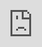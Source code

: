 ```yaml
---
layout: post
date:   2022-05-06
image: "/conflict_urbanism_sp2022/images/BABOON_THUMBNAIL.gif"
title: "Urban Baboon: No More Monkey Business"
author: "Jake Tiernan, Takashi Honzawa, Jacob Kackley, Charlie Liu"
---
```

#### The Urban Baboon

As Cape Town expanded, habitat along its perimeter began to diminish. The chacma baboons, once restricted to the hills and mountains surrounding the city, began to move to the interior of the city in search of food.  

![Chacma Baboons Roaming the Streets](/conflict_urbanism_sp2022/images/BABOON_STREETS.gif)  
Source: Tripp Afrika, "Baboons Invade my AirBNB - Table Mountain Animals - Cape Town."  

Enticed by anthropogenic food sources and emboldened by a lack of natural predators, the baboons became increasingly aggressive. This led them into near-constant conflict with humans living at the foot of Cape Town’s mountains, as they regularly raided picnics, tourist traps, cars, homes, and even people’s grocery bags as they searched for calorie rich, easy-to-attain anthropogenic food.   

![Chacma Baboons Attacking Humans](/conflict_urbanism_sp2022/images/BABOON_ATTACK.gif)  
Source: Lion Mountain TV, "Cape Baboons attack Tourists for food."

Attempts to dissuade the baboons proved futile. Guards armed with paintball guns, meant to pose as rival troops and scare away the baboons, did little to affect them. While they could not explicitly understand that their dwindling populations in the Cape Peninsula has garnered them protection from humanitarian and conservation groups alike, they do understand that the vast majority of humans they encounter will not use lethal force. With no natural predators, such as lions and leopards, left, the chacma baboon troops have become increasingly emboldened and, as a result, increasingly aggressive.  

![Humans Fighting Back with Paintball Guns](/conflict_urbanism_sp2022/images/BABOON_PAINTBALL.gif)  
Source: eNCA, "Paintball Guns Used to Get Rid of Baboons."   

#### Precedence

To form the basis for our critique, we examined the Chicago Urban Coyote project and its efforts to create range maps by geotagging various coyotes in the city of Chicago. The maps revealed several unique points of the coyotes foraging behavior in an urban ecosystem, such as smaller territories, more sporadic movement, and more overlap in ranges. However, they did not, and could not, account for the added layer of human interaction only an urban animal would encounter.  

![Range map of Chicago Coyote](/conflict_urbanism_sp2022/images/BABOON_Coyote_RangeMap.jpg)  
Source: Robert Krulwich, "60 Wild Coyotes Patrol Chicago (and Occasionally Stop at Convenience Stores)"  

![Image of Coyote in Quiznos](/conflict_urbanism_sp2022/images/BABOON_Coyote_Cooler.png)  
Source: Robert Krulwich, "60 Wild Coyotes Patrol Chicago (and Occasionally Stop at Convenience Stores)"  

Take, for example, the infamous incident of the coyote in the Quizno’s coke cooler. The coyote, searching for a place to cool itself on a hot summer day, entered a Quizno’s in downtown Chicago and promptly climbed into the coke cooler. While the range map shows where this coyote may be in the plan view of the neighborhood, it fails to capture the intimate realities of cohabitation between people and wildlife that occur at the architectural and personal scale.  

#### Cape Town Troop Conditions

Today, there are about 16-17 baboon troops that roam the South African Peninsula. [11 troops of baboons](https://www.baboons.org.za/index.php/management/cape-peninsula/rangers) are actively managed by baboon rangers. These 11-troops actively patrol Cape Town, stealing from garbage cans, cars, and even homes in order to find food. To manage and live with these animals, we must reconsider how we understand them. To do this the typical range map must be extrapolated and challenged, being rebuilt along ideas of animal behavior and a layer of human interaction unique to the urban ecosystem.  

![Range Map of Baboon Troops in the North](/conflict_urbanism_sp2022/images/BABOON_RANGEMAP_NORTH.png)  
Source: Human Wildlife Solutions, "Cape Peninsula Baboon Management Annual Report, July 2019 to June 2020"  

![Range Map of Baboon Troops in the South](/conflict_urbanism_sp2022/images/BABOON_RANGEMAP_SOUTH.png)  
Source: Human Wildlife Solutions, "Cape Peninsula Baboon Management Annual Report, July 2019 to June 2020"  

A range map proves especially limiting when studying Cape Town’s urban baboons, whose confrontational nature, as well as frequent use of homes and other buildings as foraging habitat, demands study in:
1. 3-Dimensions
2. A more intimate scale  

To better understand these animals and facilitate a more peaceful co-living arrangement, we propose a methodology that utilizes behavioral algorithms to predict their movements at a more intimate, and 3-dimensional, scale. Compiled alongside found videos, images, and experiential diagrams, the baboon moves from the abstract of the 2d-range map to a fleshed-out, living creature whose complex decision making and behavior can be better understood.  

#### Predictive Mapping + 3D Simulation

To produce our predictive range map model, we followed a basic patch selection model. The model typically calculates the attractiveness of a patch through multiplying abundance of food by chance of predation by net energy gained, or total energy gained from a piece of food minus the energy spent to get it. With little to no predation as result of laws outlawing the hunting of chacma baboons on the Cape Peninsula and no natural predators such as lions or leopards left, we chose to focus on abundance of food as our primary attractor.   

To understand the foraging habits of the baboons and their favorite targets, we then spoke to Cape Town resident Kiki Ramaphosa. Ramaphosa informed us that favorite targets were tourist-heavy areas, such as resorts and wine farms, that produced high amounts of food-waste while also hosting easy targets in the form of unaware tourists. Picnic areas were another favorite target, and baboons were, in general, only observed around natural areas.  

![National Park Proximity](/conflict_urbanism_sp2022/images/BABOON_National_Park_Proximity.jpg)  
Data: [South African National Parks](https://www.sanparks.org/parks/table_mountain/tourism/map.php)  

![Picnic Area Proximity](/conflict_urbanism_sp2022/images/BABOON_Picnic_Area_Proximity.jpg)  
Data: [Cape Town Open Data Portal](https://web1.capetown.gov.za/web1/opendataportal/)  

![Resort Proximity](/conflict_urbanism_sp2022/images/BABOON_Resort_Proximity.jpg)  
Data: [Cape Town Open Data Portal](https://web1.capetown.gov.za/web1/opendataportal/)  

![Winery Proximity](/conflict_urbanism_sp2022/images/BABOON_Winery_Proximity.jpg)  
Data: [Cape Town Open Data Portal](https://web1.capetown.gov.za/web1/opendataportal/)  

Our model was then created by utilizing Cape Town’s official planning suburbs as the patches to be selected from. A suburbs proximity to a nature reserve was the most heavily weighted factor, while its proximity to, and abundance of, picnic areas, wine farms, and resorts were weighted evenly. Our final findings from this suitability model proved consistent with information learned from Ramaphosa, in that wealthier neighborhoods adjacent to nature reserves, such as Constantia, were most often foraging habitat for the chacma baboon troops. 

![Suitability Analysis](/conflict_urbanism_sp2022/images/BABOON_Suitability_Analysis_Final.jpg)
Data: [Cape Town Open Data Portal](https://web1.capetown.gov.za/web1/opendataportal/)  

The neighborhood of Constantia was then selected to explore potential pathways the troops may take when moving from Table Mountain to the neighborhood and then back again. 10, random agents were assigned on a piece of topography containing a portion of Table Mountain and all of Constantia, with each representing a potential pathway a troop could take when searching for food. Slope was used as the determining factor in how baboons chose to move, with agents reaching their lowest points searching for higher points to jump to, simulating moving back up the mountain, and high points moving lower, simulating searching for food. To eventually improve on this simulation further, architectural forms themselves will be weighted as points attractors that draw agents in. Issues with agents being particularly attracted to the edge of the 3d-model will also be addressed. Regardless, this portion of the model works to inform pathways baboons are likely to take as they understand foraging as a gradient from high-to-low, or mountain-to-neighborhood.  

![Predictive Range Map](/conflict_urbanism_sp2022/images/BABOON_PATH_FINDING.gif)  

Finally, our patch selection model was used to animate baboons moving on an interactive, topographic model of Cape Town in suburbs they were likely in. Each moving baboon within this model was then tagged with a video of what possible encounter may occur at each location, showing the baboon in a more intimate, personal level of detail than the typical range map could. Busses, cars, and trains were added to show contrast to the baboons in the environment, as well as provide a relative comparison to see their speed.  

*INSERT 3D ENVIRONMENT PENDING*

#### The Human Experience  

The goal of this project is to convey the experience of living with the urban baboon. In order to convey this experience, we begin zooming into the architectural scale. Through video research and data from baboon management organizations, we begin to understand how the baboons were inhabiting and moving across the urban and suburban fabric.    

![Analysis of Baboon Movement](/conflict_urbanism_sp2022/images/BABOON_MOVEMENT.gif)  

We found that roofs and lawns were frequently used for quick entrances and exits when raiding homes, garbage cans, and cars, especially when confronted by people or dogs. Using the wealth of video sources that circulate online, we then proceed to categorize where humans come into contact with baboons.  

Further exploring where baboon encounters may occur at the human scale, we sourced data from the Human Wildlife Solutions Cape Peninsula Baboon Management Annual Report. Through this report and reflected in our own analysis, we learned waste management, particularly in the South East region, continues to be a major issue in baboon affected areas. The report goes on to prioritize community awareness through addressing and changing human behavior around baboon-affected areas of the Peninsula.  

Our project attempts to further capture the human experience in order to help curb human behaviors towards baboons in affected areas. Using the Cape Town [24/7 Baboon Hotline](https://www.capetown.gov.za/Media-and-news/City%20appoints%20a%20new%20service%20provider%20for%20Urban%20Baboon%20Programme.html) call data and research from [The South African Baboon Forum](https://www.baboons.org.za/index.php), we have identified typical urban spaces where encounters happen and conveyed what to do in these scenarios according to the [Roo Els Conservatory] (https://rooiels.weebly.com/baboons.html)  

#### Five Urban Categories and What to do in an Encounter:  

1. **In an Urban Area**  
![Urban Area](/conflict_urbanism_sp2022/images/BABOON_HOUSERAID.gif)  
Source: BC stargazer, "baboons invading a house in South Africa"
  - Remain calm.  Be sure that the doors/windows are secure to prevent entry. 
  - Don’t walk around carrying food. If walking with food from the shop, or to the beach, put it into a backpack.
  - Don’t purposefully get too close.
  - It is not good for the baboons or for coexistence if baboons access human food.  But if you are in that situation – then you must let the food drop and move away.

2. **Bin Raids**  
![Bin Raid](/conflict_urbanism_sp2022/images/BABOON_BINRAID.gif)  
Source: Lion Mountain TV, "Cape Baboons attack Tourists for food."
  - Ensure outside bins are baboon proof or take your waste elsewhere
  - Ensure baboon-proof bin is firmly attached, cannot be overturned and is baboon proof.
  - If waste is stored the container needs to be sealed and in a safe place (e.g. inside a garage and not outside).
  - Consider separating waste and take recyclables (plastic, glass, metal and paper)

3. **Raid Unoccupied House**  
![Unoccupied House](/conflict_urbanism_sp2022/images/BABOON_KITCHENRAID.gif)  
Source: BC stargazer, "baboons invading a house in South Africa"
  - Keep unprotected doors and windows closed and locked.
  - Store food in closed places where the baboons cannot see it.

4. **Raid Occupied House**  
![Occupied House](/conflict_urbanism_sp2022/images/BABOON_MR.CLARKSON_HOUSE_1.gif)  
Source: Charles Clarkson
  - Stay calm and allow the baboon to keep whatever food is in its hands. If you panic, you may panic the baboon and it may defecate.
  - Remove your dogs and keep them calm.
  - Allow the baboon to take whatever it may have, then raise your arms and chase it out but don’t scream.
  - Provide an exit route for the baboon (preferably the way they came in). Firmly encourage it to leave. “No!”

5. **Threatening / Stealing**  
![Baboon Thief](/conflict_urbanism_sp2022/images/BABOON_STEALING.gif)  
Source: Haim Kaplan, "funny baboons stealing"
  - Be seen to be in control. Baboons read body language and react accordingly.
  - If the baboon bares its teeth (”fear grimace”), it is scared. Continue to chase it out.
  - **Under no circumstance should baboons be harmed in any way, including firing crackers at them. They are a protected species in the Western Cape and harm of any kind is illegal.**  

#### Baboon Proofing Your House

According to the [Roo Els Conservatory](https://rooiels.weebly.com/tips-for-building-and-plot-clearingg.html), please click through the image below for some tips on Baboon-proofing your home. See more information on [Baboon Page](http://rooiels.weebly.com/baboons.html).  

<div class="iframe-column"><iframe src="https://archinvestor.github.io/No-More-Monkey-Business/" style="position:absolute;top:0;left:0;width:100%;height:100%;" frameborder="0"></iframe></div>  

#### Resources  
1. Richardson, Heather. “Urban Wildlife: Managing Cape Town's Baboons.” Mongabay Environmental News. Mongabay Environmental News, June 9, 2021. https://news.mongabay.com/2020/01/urban-wildlife-managing-cape-towns-baboons/.
2. Diakhate, Mamadou, Kelley Gandurski, and Ilanah Taves. “Coyote Management & Coexistence Plan - City of Chicago.” City of Chicago. Accessed March 7, 2022. https://www.chicago.gov/content/dam/city/depts/cacc/PDFiles/CACC_Coyote_Management_FINAL.pdf.
3. “So This Coyote Walks into a Quiznos ...” Chicago Tribune, August 21, 2021. https://www.chicagotribune.com/news/ct-xpm-2007-04-04-0704040747-story.html.
4. Krulwich, Robert. “60 Wild Coyotes Patrol Chicago (and Occasionally Stop at Convenience Stores).” NPR. NPR, December 8, 2010. https://www.npr.org/sections/krulwich/2010/12/08/131876027/60-wild-coyotes-patrol-chicago-and-occasionally-stop-at-convenience-stores.
5. “South African National Parks - Sanparks - Official Website - Accommodation, Activities, Prices, Reservations.” SANParks. Accessed May 2, 2022. https://www.sanparks.org/parks/table_mountain/tourism/map.php.
6. City of Cape Town. Cape Town Open Data Portal, 2021. Cape Town, South Africa: City of Cape Town, 2021.
7. United States Geological Survey. Earth Explorer, 2022. Washington, D.C.: United States Department of the Interior.
8. Open buildings. Accessed May 2, 2022. https://sites.research.google/open-buildings/#dataformat.  
9. “City of Cape Town Link.” City of Cape Town. Accessed May 7, 2022. https://www.capetown.gov.za/Explore%20and%20enjoy/nature-and-outdoors/our-precious-biodiversity/focus-on-baboons. 
10. "Living with baboons." The South African Baboon Forum. Accessed May 7, 2022. https://www.baboons.org.za/index.php/management/cape-peninsula/rangers
11. "Urban Baboon Programme." The South African Baboon Forum. Accessed May 7,2022. https://baboons.org.za/index.php/management/cape-peninsula/urban-baboon-programme-reports/category/10-urban-baboon-programme-reports
12. "Cape Peninsula Baboon Management Annual Report July 2019 to June 2020." Human Wildlife Solutions. Accessed May 7, 2022. https://resource.capetown.gov.za/documentcentre/Documents/City%20research%20reports%20and%20review/Baboon-Mngt-2019-20-annual-report-HWS.pdf
13. "Summary: Regulations and Guidelines applicable to Owners and Builders in ecologically sensitive areas." Roo Els Conservatory. Accessed May 7, 2022. https://rooiels.weebly.com/tips-for-building-and-plot-clearingg.html

#### Video Resources
1. Baboons Invade My AIRBNB - Table Mountain Animals - Cape Town. YouTube. YouTube, 2020. https://www.youtube.com/watch?v=f5ppyKernHU. 
2. The Kommetjie Baboons having some fun by the pool. Youtube. Youtube, 2022. https://www.youtube.com/watch?v=CRyWFRKcit4
3. Chacma Baboons grooming each other. Youtube. Youtube, 2021. https://www.youtube.com/watch?v=IPzBWMvCpCw
4. eNCA, Paintball Guns Used to Get Rid of Baboons. Youtube. Youtube, 2012. https://www.youtube.com/watch?v=uekGiq9a_xc
5. funny baboons stealing. Youtube. Youtube, 2015. https://www.youtube.com/watch?v=8RvPNOA1mCE
6. baboons invading a house in South Africa. Youtube. Youtube, 2013. https://www.youtube.com/watch?v=-co7vpMXq_s
7. Cape Baboons attack Tourists for Food. Youtube. Youtube, 2016. https://www.youtube.com/watch?v=RX0A_PTuQCQ
